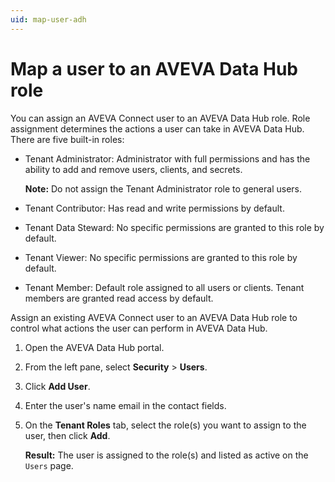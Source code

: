 ```yaml
---
uid: map-user-adh
---
```


# Map a user to an AVEVA Data Hub role

You can assign an AVEVA Connect user to an AVEVA Data Hub role. Role assignment determines the actions a user can take in AVEVA Data Hub. There are five built-in roles:

* Tenant Administrator: Administrator with full permissions and has the ability to add and remove users, clients, and secrets.

  **Note:** Do not assign the Tenant Administrator role to general users.

* Tenant Contributor: Has read and write permissions by default.

* Tenant Data Steward: No specific permissions are granted to this role by default.

* Tenant Viewer: No specific permissions are granted to this role by default.

* Tenant Member: Default role assigned to all users or clients. Tenant members are granted read access by default.

Assign an existing AVEVA Connect user to an AVEVA Data Hub role to control what actions the user can perform in AVEVA Data Hub.

1. Open the AVEVA Data Hub portal.

1. From the left pane, select **Security** > **Users**.
 
1. Click **Add User**.
 
1. Enter the user's name email in the contact fields.
 
1. On the **Tenant Roles** tab, select the role(s) you want to assign to the user, then click **Add**.

   **Result:** The user is assigned to the role(s) and listed as active on the `Users` page.
